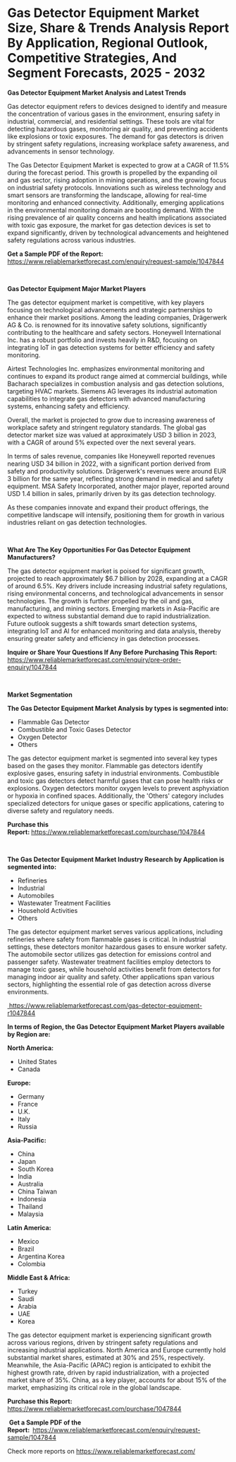 <p><h1>Gas Detector Equipment Market Size, Share & Trends Analysis Report By Application, Regional Outlook, Competitive Strategies, And Segment Forecasts, 2025 - 2032</h1></p><p><strong>Gas Detector Equipment Market Analysis and Latest Trends</strong></p>
<p><p>Gas detector equipment refers to devices designed to identify and measure the concentration of various gases in the environment, ensuring safety in industrial, commercial, and residential settings. These tools are vital for detecting hazardous gases, monitoring air quality, and preventing accidents like explosions or toxic exposures. The demand for gas detectors is driven by stringent safety regulations, increasing workplace safety awareness, and advancements in sensor technology.</p><p>The Gas Detector Equipment Market is expected to grow at a CAGR of 11.5% during the forecast period. This growth is propelled by the expanding oil and gas sector, rising adoption in mining operations, and the growing focus on industrial safety protocols. Innovations such as wireless technology and smart sensors are transforming the landscape, allowing for real-time monitoring and enhanced connectivity. Additionally, emerging applications in the environmental monitoring domain are boosting demand. With the rising prevalence of air quality concerns and health implications associated with toxic gas exposure, the market for gas detection devices is set to expand significantly, driven by technological advancements and heightened safety regulations across various industries.</p></p>
<p><strong>Get a Sample PDF of the Report:&nbsp;</strong> <a href="https://www.reliablemarketforecast.com/enquiry/request-sample/1047844?utm_campaign=2441&utm_medium=2&utm_source=Github&utm_content=ia&utm_term=19022025&utm_id=gas-detector-equipment">https://www.reliablemarketforecast.com/enquiry/request-sample/1047844</a></p>
<p>&nbsp;</p>
<p><strong>Gas Detector Equipment Major Market Players</strong></p>
<p><p>The gas detector equipment market is competitive, with key players focusing on technological advancements and strategic partnerships to enhance their market positions. Among the leading companies, Drägerwerk AG & Co. is renowned for its innovative safety solutions, significantly contributing to the healthcare and safety sectors. Honeywell International Inc. has a robust portfolio and invests heavily in R&D, focusing on integrating IoT in gas detection systems for better efficiency and safety monitoring.</p><p>Airtest Technologies Inc. emphasizes environmental monitoring and continues to expand its product range aimed at commercial buildings, while Bacharach specializes in combustion analysis and gas detection solutions, targeting HVAC markets. Siemens AG leverages its industrial automation capabilities to integrate gas detectors with advanced manufacturing systems, enhancing safety and efficiency.</p><p>Overall, the market is projected to grow due to increasing awareness of workplace safety and stringent regulatory standards. The global gas detector market size was valued at approximately USD 3 billion in 2023, with a CAGR of around 5% expected over the next several years.</p><p>In terms of sales revenue, companies like Honeywell reported revenues nearing USD 34 billion in 2022, with a significant portion derived from safety and productivity solutions. Drägerwerk's revenues were around EUR 3 billion for the same year, reflecting strong demand in medical and safety equipment. MSA Safety Incorporated, another major player, reported around USD 1.4 billion in sales, primarily driven by its gas detection technology.</p><p>As these companies innovate and expand their product offerings, the competitive landscape will intensify, positioning them for growth in various industries reliant on gas detection technologies.</p></p>
<p>&nbsp;</p>
<p><strong>What Are The Key Opportunities For Gas Detector Equipment Manufacturers?</strong></p>
<p><p>The gas detector equipment market is poised for significant growth, projected to reach approximately $6.7 billion by 2028, expanding at a CAGR of around 6.5%. Key drivers include increasing industrial safety regulations, rising environmental concerns, and technological advancements in sensor technologies. The growth is further propelled by the oil and gas, manufacturing, and mining sectors. Emerging markets in Asia-Pacific are expected to witness substantial demand due to rapid industrialization. Future outlook suggests a shift towards smart detection systems, integrating IoT and AI for enhanced monitoring and data analysis, thereby ensuring greater safety and efficiency in gas detection processes.</p></p>
<p><strong>Inquire or Share Your Questions If Any Before Purchasing This Report:</strong> <a href="https://www.reliablemarketforecast.com/enquiry/pre-order-enquiry/1047844?utm_campaign=2441&utm_medium=2&utm_source=Github&utm_content=ia&utm_term=19022025&utm_id=gas-detector-equipment">https://www.reliablemarketforecast.com/enquiry/pre-order-enquiry/1047844</a></p>
<p>&nbsp;</p>
<p><strong>Market Segmentation</strong></p>
<p><strong>The Gas Detector Equipment Market Analysis by types is segmented into:</strong></p>
<p><ul><li>Flammable Gas Detector</li><li>Combustible and Toxic Gases Detector</li><li>Oxygen Detector</li><li>Others</li></ul></p>
<p><p>The gas detector equipment market is segmented into several key types based on the gases they monitor. Flammable gas detectors identify explosive gases, ensuring safety in industrial environments. Combustible and toxic gas detectors detect harmful gases that can pose health risks or explosions. Oxygen detectors monitor oxygen levels to prevent asphyxiation or hypoxia in confined spaces. Additionally, the 'Others' category includes specialized detectors for unique gases or specific applications, catering to diverse safety and regulatory needs.</p></p>
<p><strong>Purchase this Report:&nbsp;</strong><a href="https://www.reliablemarketforecast.com/purchase/1047844?utm_campaign=2441&utm_medium=2&utm_source=Github&utm_content=ia&utm_term=19022025&utm_id=gas-detector-equipment">https://www.reliablemarketforecast.com/purchase/1047844</a></p>
<p>&nbsp;</p>
<p><strong>The Gas Detector Equipment Market Industry Research by Application is segmented into:</strong></p>
<p><ul><li>Refineries</li><li>Industrial</li><li>Automobiles</li><li>Wastewater Treatment Facilities</li><li>Household Activities</li><li>Others</li></ul></p>
<p><p>The gas detector equipment market serves various applications, including refineries where safety from flammable gases is critical. In industrial settings, these detectors monitor hazardous gases to ensure worker safety. The automobile sector utilizes gas detection for emissions control and passenger safety. Wastewater treatment facilities employ detectors to manage toxic gases, while household activities benefit from detectors for managing indoor air quality and safety. Other applications span various sectors, highlighting the essential role of gas detection across diverse environments.</p></p>
<p><a href="https://www.reliablemarketforecast.com/gas-detector-equipment-r1047844?utm_campaign=2441&utm_medium=2&utm_source=Github&utm_content=ia&utm_term=19022025&utm_id=gas-detector-equipment">&nbsp;https://www.reliablemarketforecast.com/gas-detector-equipment-r1047844</a></p>
<p><strong>In terms of Region, the Gas Detector Equipment Market Players available by Region are:</strong></p>
<p>
    <p> <strong> North America: </strong>
        <ul>
            <li>United States</li>
            <li>Canada</li>
        </ul>
        </p> 
    <p> <strong> Europe: </strong>
        <ul>
            <li>Germany</li>
            <li>France</li>
            <li>U.K.</li>
            <li>Italy</li>
            <li>Russia</li>
        </ul>
        </p> 
    <p> <strong> Asia-Pacific: </strong>
        <ul>
            <li>China</li>
            <li>Japan</li>
            <li>South Korea</li>
            <li>India</li>
            <li>Australia</li>
            <li>China Taiwan</li>
            <li>Indonesia</li>
            <li>Thailand</li>
            <li>Malaysia</li>
        </ul>
        </p> 
    <p> <strong> Latin America: </strong>
        <ul>
            <li>Mexico</li>
            <li>Brazil</li>
            <li>Argentina Korea</li>
            <li>Colombia</li>
        </ul>
        </p> 
    <p> <strong> Middle East & Africa: </strong>
        <ul>
            <li>Turkey</li>
            <li>Saudi</li>
            <li>Arabia</li>
            <li>UAE</li>
            <li>Korea</li>
        </ul>
    </p>
    </p>
<p><p>The gas detector equipment market is experiencing significant growth across various regions, driven by stringent safety regulations and increasing industrial applications. North America and Europe currently hold substantial market shares, estimated at 30% and 25%, respectively. Meanwhile, the Asia-Pacific (APAC) region is anticipated to exhibit the highest growth rate, driven by rapid industrialization, with a projected market share of 35%. China, as a key player, accounts for about 15% of the market, emphasizing its critical role in the global landscape.</p></p>
<p><strong>Purchase this Report: </strong><a href="https://www.reliablemarketforecast.com/purchase/1047844?utm_campaign=2441&utm_medium=2&utm_source=Github&utm_content=ia&utm_term=19022025&utm_id=gas-detector-equipment">https://www.reliablemarketforecast.com/purchase/1047844</a></p>
<p>&nbsp;<strong>Get a Sample PDF of the Report:&nbsp;&nbsp;</strong><a href="https://www.reliablemarketforecast.com/enquiry/request-sample/1047844?utm_campaign=2441&utm_medium=2&utm_source=Github&utm_content=ia&utm_term=19022025&utm_id=gas-detector-equipment">https://www.reliablemarketforecast.com/enquiry/request-sample/1047844</a></p>
<p><strong></strong></p>
<p>Check more reports on <a href="https://www.reliablemarketforecast.com/?utm_campaign=2441&utm_medium=2&utm_source=Github&utm_content=ia&utm_term=19022025&utm_id=gas-detector-equipment">https://www.reliablemarketforecast.com/</a></p>